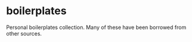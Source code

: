 # boilerplates
Personal boilerplates collection. Many of these have been borrowed from other sources.
